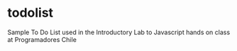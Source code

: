 # todolist
Sample To Do List used in the Introductory Lab to Javascript hands on class at Programadores Chile
